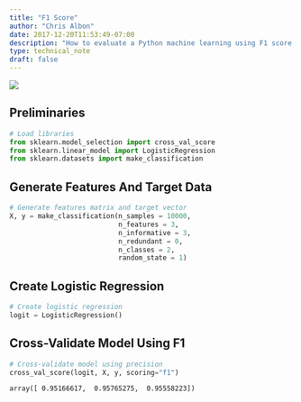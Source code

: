 ```yaml
---
title: "F1 Score"
author: "Chris Albon"
date: 2017-12-20T11:53:49-07:00
description: "How to evaluate a Python machine learning using F1 score."
type: technical_note
draft: false
---
```

<a alt="F1 Score" href="https://machinelearningflashcards.com">
    <img src="f1_score/F1_Score_print.png" class="flashcard center-block">
</a>

## Preliminaries


```python
# Load libraries
from sklearn.model_selection import cross_val_score
from sklearn.linear_model import LogisticRegression
from sklearn.datasets import make_classification
```

## Generate Features And Target Data


```python
# Generate features matrix and target vector
X, y = make_classification(n_samples = 10000,
                           n_features = 3,
                           n_informative = 3,
                           n_redundant = 0,
                           n_classes = 2,
                           random_state = 1)
```

## Create Logistic Regression


```python
# Create logistic regression
logit = LogisticRegression()
```

## Cross-Validate Model Using F1


```python
# Cross-validate model using precision
cross_val_score(logit, X, y, scoring="f1")
```




    array([ 0.95166617,  0.95765275,  0.95558223])


